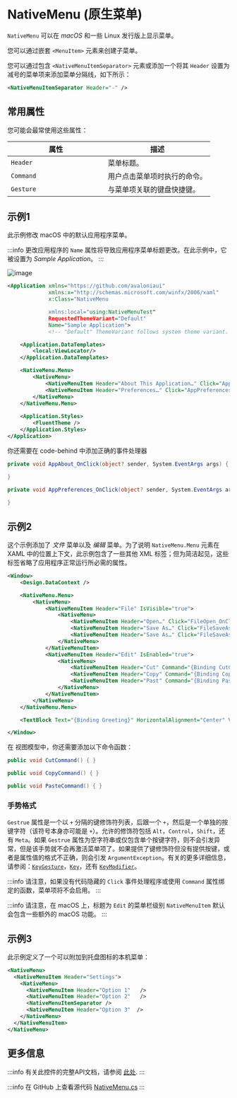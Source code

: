 # NativeMenu (原生菜单)

`NativeMenu` 可以在 _macOS_ 和一些 Linux 发行版上显示菜单。

您可以通过嵌套 `<MenuItem>` 元素来创建子菜单。

您可以通过包含 `<NativeMenuItemSeparator>` 元素或添加一个将其 `Header` 设置为减号的菜单项来添加菜单分隔线，如下所示：

```xml
<NativeMenuItemSeparator Header="-" />
```

## 常用属性

您可能会最常使用这些属性：

<table>
  <thead>
    <tr><th width="204">属性</th><th>描述</th></tr>
  </thead>
  <tbody>
    <tr><td><code>Header</code></td><td>菜单标题。</td></tr>
    <tr><td><code>Command</code></td><td>用户点击菜单项时执行的命令。</td></tr>
    <tr><td><code>Gesture</code></td><td>与菜单项关联的键盘快捷键。</td></tr>
  </tbody>
</table>

## 示例1

此示例修改 macOS 中的默认应用程序菜单。

:::info
更改应用程序的 `Name` 属性将导致应用程序菜单标题更改。在此示例中，它被设置为 *Sample Application*。
:::

![image](https://github.com/user-attachments/assets/d30bab47-f133-4f79-9bdb-d4fb4569ed61)

```xml
<Application xmlns="https://github.com/avaloniaui"
             xmlns:x="http://schemas.microsoft.com/winfx/2006/xaml"
             x:Class="NativeMenu

             xmlns:local="using:NativeMenuTest"
             RequestedThemeVariant="Default"
             Name="Sample Application">
             <!-- "Default" ThemeVariant follows system theme variant. "Dark" or "Light" are other available options. -->

    <Application.DataTemplates>
        <local:ViewLocator/>
    </Application.DataTemplates>

    <NativeMenu.Menu>
        <NativeMenu>
            <NativeMenuItem Header="About This Application…" Click="AppAbout_OnClick" />
            <NativeMenuItem Header="Preferences…" Click="AppPreferences_OnClick" />
        </NativeMenu>
    </NativeMenu.Menu>
  
    <Application.Styles>
        <FluentTheme />
    </Application.Styles>
</Application>
```

你还需要在 code-behind 中添加正确的事件处理器

```C#
private void AppAbout_OnClick(object? sender, System.EventArgs args) {

}

private void AppPreferences_OnClick(object? sender, System.EventArgs args) {
    
}
```

## 示例2

这个示例添加了 *文件* 菜单以及 *编辑* 菜单。为了说明 `NativeMenu.Menu` 元素在 XAML 中的位置上下文，此示例包含了一些其他 XML 标签；但为简洁起见，这些标签省略了应用程序正常运行所必需的属性。


```Xml
<Window>
    <Design.DataContext />

    <NativeMenu.Menu>
        <NativeMenu>
            <NativeMenuItem Header="File" IsVisible="true">
                <NativeMenu>                    
                    <NativeMenuItem Header="Open…" Click="FileOpen_OnClick" Gesture="Meta+O" />
                    <NativeMenuItem Header="Save As…" Click="FileSaveAs_OnClick" Gesture="Meta+Shift+S" />
                    <NativeMenuItem Header="Save As…" Click="FileSaveAs_OnClick" Gesture="Meta+A" />
                </NativeMenu>
            </NativeMenuItem>
            <NativeMenuItem Header="Edit" IsEnabled="true">
                <NativeMenu>
                    <NativeMenuItem Header="Cut" Command="{Binding CutCommand}" Gesture="Meta+X" />
                    <NativeMenuItem Header="Copy" Command="{Binding CopyCommand}" Gesture="Meta+C" />
                    <NativeMenuItem Header="Past" Command="{Binding PasteCommand}" Gesture="Meta+V" />
                </NativeMenu>
            </NativeMenuItem>
        </NativeMenu>
    </NativeMenu.Menu>

    <TextBlock Text="{Binding Greeting}" HorizontalAlignment="Center" VerticalAlignment="Center"/>

</Window>
```

在 视图模型中，你还需要添加以下命令函数：

```C#
public void CutCommand() { }

public void CopyCommand() { }

public void PasteCommand() { }
```

### 手势格式

`Gestrue` 属性是一个以 `+` 分隔的键修饰符列表，后跟一个 `+`，然后是一个单独的按键字符（该符号本身亦可能是 `+`）。允许的修饰符包括 `Alt`，`Control`，`Shift`，还有 `Meta`。如果 `Gestrue` 属性为空字符串或仅包含单个按键字符，则不会引发异常，但是该手势就不会再激活菜单项了。如果提供了键修饰符但没有提供按键，或者是属性值的格式不正确，则会引发 `ArgumentException`。有关的更多详细信息，请参阅：[`KeyGesture`](https://github.com/AvaloniaUI/Avalonia/blob/master/src/Avalonia.Base/Input/KeyGesture.cs)，[`Key`](https://github.com/AvaloniaUI/Avalonia/blob/master/src/Avalonia.Base/Input/Key.cs)，还有 [`KeyModifier`](https://github.com/AvaloniaUI/Avalonia/blob/master/src/Avalonia.Base/Input/IKeyboardDevice.cs)。


:::info 
请注意，如果没有代码隐藏的 `Click` 事件处理程序或使用 `Command` 属性绑定的函数，菜单项将不会启用。 
:::

:::info 
请注意，在 macOS 上，标题为 `Edit` 的菜单栏级别 `NativeMenuItem` 默认会包含一些额外的 macOS 功能。 
:::

## 示例3

此示例定义了一个可以附加到托盘图标的本机菜单：

```xml
<NativeMenu>
  <NativeMenuItem Header="Settings">
    <NativeMenu>
      <NativeMenuItem Header="Option 1"   />
      <NativeMenuItem Header="Option 2"   />
      <NativeMenuItemSeparator />
      <NativeMenuItem Header="Option 3"  />
    </NativeMenu>
  </NativeMenuItem>
</NativeMenu>
```

## 更多信息

:::info
有关此控件的完整API文档，请参阅 [此处](http://reference.avaloniaui.net/api/Avalonia.Controls/NativeMenu/).
:::

:::info
在 GitHub 上查看源代码 [NativeMenu.cs](https://github.com/AvaloniaUI/Avalonia/blob/master/src/Avalonia.Controls/NativeMenu.cs)
:::

